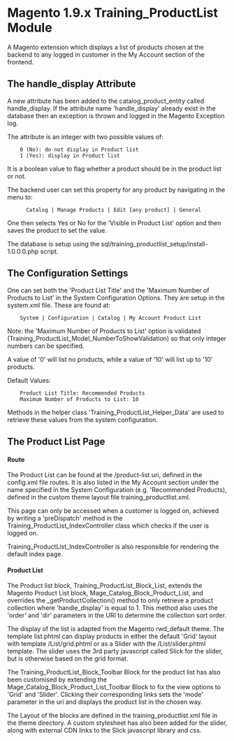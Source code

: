 # Magento 1.9.x Training_ProductList Module 

A Magento extension which displays a list of products chosen at the backend
to any logged in customer in the My Account section of 
the frontend. 

## The handle_display Attribute

A new attribute has been added to the catalog_product_entity called handle_display.
If the attribute name 'handle_display' already exist in the database then
an exception is thrown and logged in the Magento Exception log. 

The attribute is an integer with two possible values of:
        
        0 (No): do not display in Product list
        1 (Yes): display in Product list

It is a boolean value to flag whether a product should be in the product list
or not. 

The backend user can set this property for any product by navigating in the 
 menu to:

          Catalog | Manage Products | Edit [any product] | General
          
One then selects Yes or No for the 'Visible in Product List' option and then saves 
the product to set the value.

The database is setup using the sql/training_productlist_setup/install-1.0.0.0.php script.

## The Configuration Settings

One can set both the 'Product List Title' and the 
'Maximum Number of Products to List' in the System Configuration Options. They
are setup in the system.xml file. These are found at:

        System | Configuration | Catalog | My Account Product List
        
Note: the 'Maximum Number of Products to List' option is validated 
(Training_ProductList_Model_NumberToShowValidation) so that only integer
numbers can be specified. 

A value of '0' will list no products, while a value of '10' will list up to '10' 
products. 

Default Values:

        Product List Title: Recommended Products
        Maximum Number of Products to List: 10

Methods in the helper class 'Training_ProductList_Helper_Data' are used to
retrieve these values from the system configuration.

## The Product List Page

#### Route
The Product List can be found at the /product-list uri, defined in the config.xml
file routes. It is also listed in the My Account section under the name specified 
in the System Configuration (e.g. 'Recommended Products), defined in the 
custom theme layout file training_productlist.xml. 

This page can only be accessed when a customer is logged on, achieved by 
writing a 'preDispatch' method in the Training_ProductList_IndexController class 
which checks if the user is logged on. 

Training_ProductList_IndexController is also responsible for rendering the default
index page. 

#### Product List

The Product list block, Training_ProductList_Block_List, extends the Magento 
Product List block, Mage_Catalog_Block_Product_List, and overrides the 
_getProductCollection() method to only retrieve a product collection where 
'handle_display' is equal to 1. This method also uses the 'order' and 'dir' 
parameters in the URI to determine the collection sort order.

The display of the list is adapted from the Magento rwd_default theme.
The template list.phtml can display products in either the default 'Grid'
layout with template /List/grid.phtml or as a Slider with the /List/slider.phtml
template. The slider uses the 3rd party javascript called Slick for the slider, 
but is otherwise based on the grid format. 

The Training_ProductList_Block_Toolbar Block for the product list has also 
been customised by extending the Mage_Catalog_Block_Product_List_Toolbar Block 
to fix the view options to 'Grid' and 'Slider'. Clicking their corresponding 
links sets the 'mode' parameter in the uri and displays the product list in 
the chosen way. 

The Layout of the blocks are defined in the training_productlist.xml file in 
the theme directory. A custom stylesheet has also been added for the slider,
along with external CDN links to the Slick javascript library and css. 














